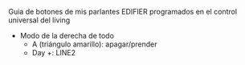 Guia de botones de mis parlantes EDIFIER programados en el control universal del living
- Modo de la derecha de todo
  - A (triángulo amarillo): apagar/prender
  - Day +: LINE2

